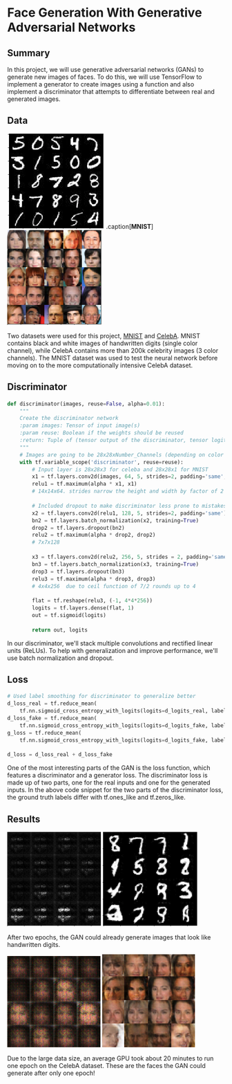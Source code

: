 # Face Generation With Generative Adversarial Networks

## Summary

In this project, we will use generative adversarial networks (GANs) to generate new images of faces. To do this, we will use TensorFlow to implement a generator to create images using a function and also implement a discriminator that attempts to differentiate between real and generated images.

## Data

![MNIST](images/mnist.png) .caption[**MNIST**] ![CelebA](images/celeba.png)

Two datasets were used for this project, [MNIST](http://yann.lecun.com/exdb/mnist/) and [CelebA](http://mmlab.ie.cuhk.edu.hk/projects/CelebA.html). MNIST contains black and white images of handwritten digits (single color channel), while CelebA contains more than 200k celebrity images (3 color channels). The MNIST dataset was used to test the neural network before moving on to the more computationally intensive CelebA dataset.

## Discriminator

```python
def discriminator(images, reuse=False, alpha=0.01):
    """
    Create the discriminator network
    :param images: Tensor of input image(s)
    :param reuse: Boolean if the weights should be reused
    :return: Tuple of (tensor output of the discriminator, tensor logits of the discriminator)
    """
    # Images are going to be 28x28xNumber_Channels (depending on color or grayscale)
    with tf.variable_scope('discriminator', reuse=reuse):
        # Input layer is 28x28x3 for celeba and 28x28x1 for MNIST
        x1 = tf.layers.conv2d(images, 64, 5, strides=2, padding='same', kernel_initializer = tf.contrib.layers.xavier_initializer())
        relu1 = tf.maximum(alpha * x1, x1)
        # 14x14x64. strides narrow the height and width by factor of 2 and number of filters brings us to 64

        # Included dropout to make discriminator less prone to mistakes the generator can exploit
        x2 = tf.layers.conv2d(relu1, 128, 5, strides=2, padding='same')
        bn2 = tf.layers.batch_normalization(x2, training=True)
        drop2 = tf.layers.dropout(bn2)
        relu2 = tf.maximum(alpha * drop2, drop2)
        # 7x7x128

        x3 = tf.layers.conv2d(relu2, 256, 5, strides = 2, padding='same')
        bn3 = tf.layers.batch_normalization(x3, training=True)
        drop3 = tf.layers.dropout(bn3)
        relu3 = tf.maximum(alpha * drop3, drop3)
        # 4x4x256  due to ceil function of 7/2 rounds up to 4

        flat = tf.reshape(relu3, (-1, 4*4*256))
        logits = tf.layers.dense(flat, 1)
        out = tf.sigmoid(logits)

        return out, logits
```

In our discriminator, we'll stack multiple convolutions and rectified linear units (ReLUs). To help with generalization and improve performance, we'll use batch normalization and dropout.

## Loss

```python
# Used label smoothing for discriminator to generalize better
d_loss_real = tf.reduce_mean(
    tf.nn.sigmoid_cross_entropy_with_logits(logits=d_logits_real, labels=tf.ones_like(d_model_real) * (1 - smooth)))
d_loss_fake = tf.reduce_mean(
    tf.nn.sigmoid_cross_entropy_with_logits(logits=d_logits_fake, labels=tf.zeros_like(d_model_fake)))
g_loss = tf.reduce_mean(
    tf.nn.sigmoid_cross_entropy_with_logits(logits=d_logits_fake, labels=tf.ones_like(d_model_fake)))

d_loss = d_loss_real + d_loss_fake
```

One of the most interesting parts of the GAN is the loss function, which features a discriminator and a generator loss. The discriminator loss is made up of two parts, one for the real inputs and one for the generated inputs. In the above code snippet for the two parts of the discriminator loss, the ground truth labels differ with tf.ones_like and tf.zeros_like.

## Results

![](images/mnist_before.png) ![](images/mnist_after.png)

After two epochs, the GAN could already generate images that look like handwritten digits.

![](images/celeba_before.png) ![](images/celeba_after.png)

Due to the large data size, an average GPU took about 20 minutes to run one epoch on the CelebA dataset. These are the faces the GAN could generate after only one epoch!
